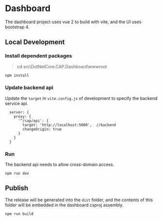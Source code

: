# Dashboard

The dashboard project uses vue 2 to build with vite, and the UI uses bootstrap 4.

## Local Development

### Install dependent packages

> cd src\DotNetCore.CAP.Dashboard\wwwroot

```sh
npm install
```

### Update backend api

Update the `target` in `vite.config.js` of development to specify the backend service api.

```
  server: {
    proxy: {
      '^/cap/api': {
        target: 'http://localhost:5000',  //backend
        changeOrigin: true
      }
    }
  }
```

### Run

The backend api needs to allow cross-domain access.

```
npm run dev
```

## Publish

The release will be generated into the `dist` folder, and the contents of this folder will be embedded in the dashboard csproj assembly.

```
npm run build
```


